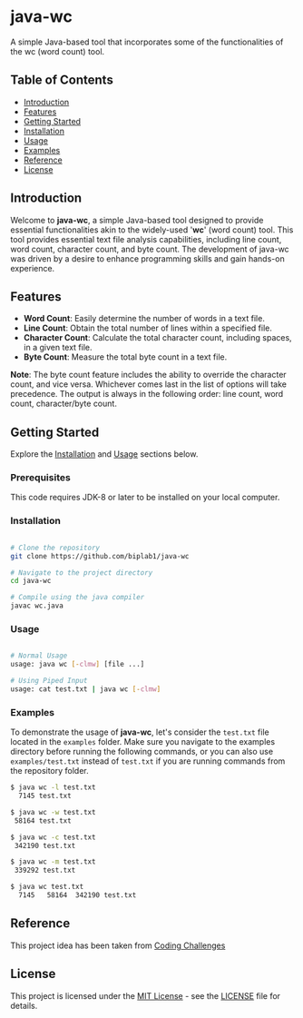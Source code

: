 # java-wc
A simple Java-based tool that incorporates some of the functionalities of the wc (word count) tool.

## Table of Contents
- [Introduction](#introduction)
- [Features](#features)
- [Getting Started](#getting-started)
- [Installation](#installation)
- [Usage](#usage)
- [Examples](#examples)
- [Reference](#reference)
- [License](#license)

## Introduction

Welcome to **java-wc**, a simple Java-based tool designed to provide essential functionalities akin to the widely-used '**wc**' (word count) tool. This tool provides essential text file analysis capabilities, including line count, word count, character count, and byte count. The development of java-wc was driven by a desire to enhance programming skills and gain hands-on experience.

## Features

- **Word Count**: Easily determine the number of words in a text file.
- **Line Count**: Obtain the total number of lines within a specified file.
- **Character Count**: Calculate the total character count, including spaces, in a given text file.
- **Byte Count**: Measure the total byte count in a text file.

**Note**: The byte count feature includes the ability to override the character count, and vice versa. Whichever comes last in the list of options will take precedence. The output is always in the following order: line count, word count, character/byte count.


## Getting Started

Explore the [Installation](#installation) and [Usage](#usage) sections below.

### Prerequisites

This code requires JDK-8 or later to be installed on your local computer. 

### Installation

```bash

# Clone the repository
git clone https://github.com/biplab1/java-wc

# Navigate to the project directory
cd java-wc

# Compile using the java compiler
javac wc.java
```

### Usage

```bash

# Normal Usage
usage: java wc [-clmw] [file ...]

# Using Piped Input
usage: cat test.txt | java wc [-clmw]

```

### Examples

To demonstrate the usage of **java-wc**, let's consider the `test.txt` file located in the `examples` folder. Make sure you navigate to the examples directory before running the following commands, or you can also use `examples/test.txt` instead of `test.txt` if you are running commands from the repository folder.

```bash
$ java wc -l test.txt
  7145 test.txt

$ java wc -w test.txt
 58164 test.txt

$ java wc -c test.txt
 342190 test.txt

$ java wc -m test.txt
 339292 test.txt

$ java wc test.txt
  7145   58164  342190 test.txt 
```

## Reference
This project idea has been taken from [Coding Challenges](https://codingchallenges.fyi/challenges/challenge-wc)


## License

This project is licensed under the [MIT License](LICENSE) - see the [LICENSE](LICENSE) file for details.


